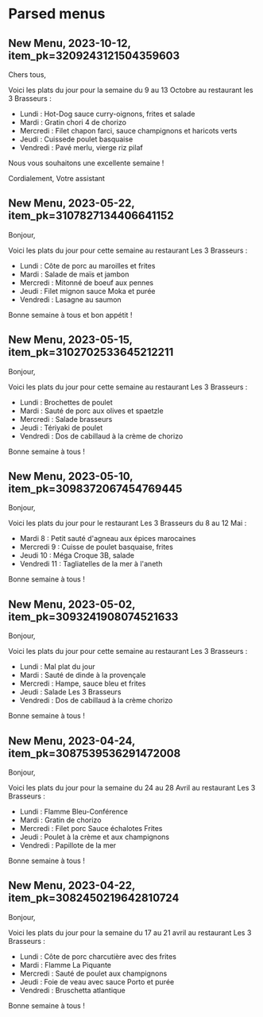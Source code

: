 # Parsed menus
## New Menu, 2023-10-12, item_pk=3209243121504359603
Chers tous,

Voici les plats du jour pour la semaine du 9 au 13 Octobre au restaurant les 3 Brasseurs :

- Lundi : Hot-Dog sauce curry-oignons, frites et salade
- Mardi : Gratin chori 4 de chorizo
- Mercredi : Filet chapon farci, sauce champignons et haricots verts
- Jeudi : Cuissede poulet basquaise
- Vendredi : Pavé merlu, vierge riz pilaf

Nous vous souhaitons une excellente semaine !

Cordialement,
Votre assistant
## New Menu, 2023-05-22, item_pk=3107827134406641152
Bonjour,

Voici les plats du jour pour cette semaine au restaurant Les 3 Brasseurs :

- Lundi : Côte de porc au maroilles et frites
- Mardi : Salade de maïs et jambon
- Mercredi : Mitonné de boeuf aux pennes
- Jeudi : Filet mignon sauce Moka et purée
- Vendredi : Lasagne au saumon

Bonne semaine à tous et bon appétit !
## New Menu, 2023-05-15, item_pk=3102702533645212211
Bonjour,

Voici les plats du jour pour cette semaine au restaurant Les 3 Brasseurs :

- Lundi : Brochettes de poulet
- Mardi : Sauté de porc aux olives et spaetzle
- Mercredi : Salade brasseurs
- Jeudi : Tériyaki de poulet
- Vendredi : Dos de cabillaud à la crème de chorizo

Bonne semaine à tous !
## New Menu, 2023-05-10, item_pk=3098372067454769445
Bonjour,

Voici les plats du jour pour le restaurant Les 3 Brasseurs du 8 au 12 Mai :

- Mardi 8 : Petit sauté d'agneau aux épices marocaines
- Mercredi 9 : Cuisse de poulet basquaise, frites
- Jeudi 10 : Méga Croque 3B, salade
- Vendredi 11 : Tagliatelles de la mer à l'aneth

Bonne semaine à tous !
## New Menu, 2023-05-02, item_pk=3093241908074521633
Bonjour,

Voici les plats du jour pour cette semaine au restaurant Les 3 Brasseurs :

- Lundi : Mal plat du jour
- Mardi : Sauté de dinde à la provençale
- Mercredi : Hampe, sauce bleu et frites
- Jeudi : Salade Les 3 Brasseurs
- Vendredi : Dos de cabillaud à la crème chorizo

Bonne semaine à tous !
## New Menu, 2023-04-24, item_pk=3087539536291472008
Bonjour,

Voici les plats du jour pour la semaine du 24 au 28 Avril au restaurant Les 3 Brasseurs :

- Lundi : Flamme Bleu-Conférence
- Mardi : Gratin de chorizo
- Mercredi : Filet porc Sauce échalotes Frites
- Jeudi : Poulet à la crème et aux champignons
- Vendredi : Papillote de la mer

Bonne semaine à tous !
## New Menu, 2023-04-22, item_pk=3082450219642810724
Bonjour,

Voici les plats du jour pour la semaine du 17 au 21 avril au restaurant Les 3 Brasseurs :

- Lundi : Côte de porc charcutière avec des frites
- Mardi : Flamme La Piquante
- Mercredi : Sauté de poulet aux champignons
- Jeudi : Foie de veau avec sauce Porto et purée
- Vendredi : Bruschetta atlantique

Bonne semaine à tous !
